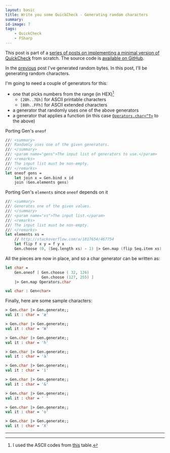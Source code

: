```yaml
---
layout: basic
title: Write you some QuickCheck - Generating random characters
summary:
id-image: 7
tags:
    - QuickCheck
    - FSharp
---
```


This post is part of a [series of posts on implementing a minimal version of QuickCheck](/2016/02/08/write-you-some-quickcheck/) from scratch. The source code is [available on GitHub](https://gist.github.com/moodmosaic/65c576732722b3b7a200).

In the [previous](/2016/02/10/write-you-some-quickcheck-generating-random-bytes/) post I've generated random bytes. In this post, I'll be generating random characters.

I'm going to need a couple of generators for this:

* one that picks numbers from the range (in HEX)[^1]
  * `[20h..7Eh]` for ASCII printable characters
  * `[80h..FFh]` for ASCII extended characters
* a generator that randomly uses one of the above generators
* a generator that applies a function (in this case [`Operators.char<^T>`](https://msdn.microsoft.com/library/ee370353.aspx) to the above)

Porting Gen's `oneof`

```fsharp
/// <summary>
/// Randomly uses one of the given generators.
/// </summary>
/// <param name="gens">The input list of generators to use.</param>
/// <remarks>
/// The input list must be non-empty.
/// </remarks>
let oneof gens =
    let join x = Gen.bind x id
    join (Gen.elements gens)
```

Porting Gen's `elements` since `oneof` depends on it

```fsharp
/// <summary>
/// Generates one of the given values.
/// </summary>
/// <param name="xs">The input list.</param>
/// <remarks>
/// The input list must be non-empty.
/// </remarks>
let elements xs =
    // http://stackoverflow.com/a/1817654/467754
    let flip f x y = f y x
    Gen.choose (0, (Seq.length xs) - 1) |> Gen.map (flip Seq.item xs)
```

All the pieces are now in place, and so a char generator can be written as:

```fsharp
let char =
    Gen.oneof [ Gen.choose ( 32, 126)
                Gen.choose (127, 255) ]
    |> Gen.map Operators.char

val char : Gen<char>
```

Finally, here are some sample characters:

```fsharp
> Gen.char |> Gen.generate;;
val it : char = 'æ'

> Gen.char |> Gen.generate;;
val it : char = 'W'

> Gen.char |> Gen.generate;;
val it : char = 'h'

> Gen.char |> Gen.generate;;
val it : char = 'à'

> Gen.char |> Gen.generate;;
val it : char = 'ì'

> Gen.char |> Gen.generate;;
val it : char = '&'

> Gen.char |> Gen.generate;;
val it : char = ' '

> Gen.char |> Gen.generate;;
val it : char = 'o'

> Gen.char |> Gen.generate;;
val it : char = 'X'

```

---

[^1]: I used the ASCII codes from [this](http://nikosbaxevanis.com/images/articles/ascii-codes-table.png) table.
